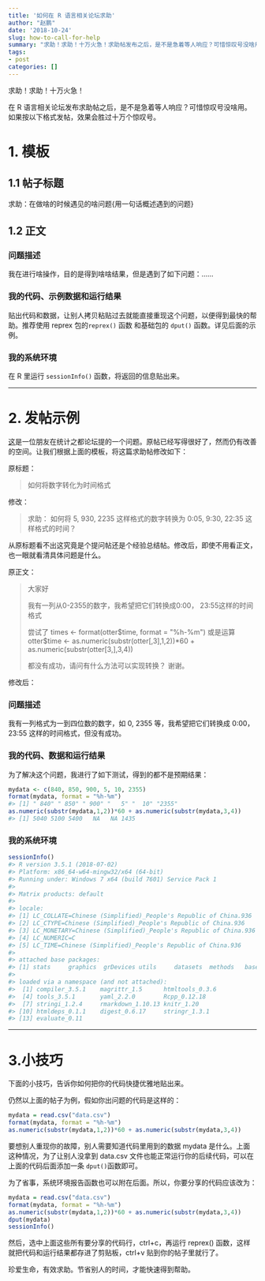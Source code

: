 ```yaml
---
title: '如何在 R 语言相关论坛求助'
author: "赵鹏"
date: '2018-10-24'
slug: how-to-call-for-help
summary: "求助！求助！十万火急！求助帖发布之后，是不是急着等人响应？可惜惊叹号没啥用。如果按以下格式发帖，效果会胜过十万个惊叹号。"
tags:
- post
categories: []
---
```



求助！求助！十万火急！

在 R 语言相关论坛发布求助帖之后，是不是急着等人响应？可惜惊叹号没啥用。如果按以下格式发帖，效果会胜过十万个惊叹号。

# 1. 模板

## 1.1 帖子标题

求助：在做啥的时候遇见的啥问题{用一句话概述遇到的问题}

## 1.2 正文

### 问题描述 

我在进行啥操作，目的是得到啥啥结果，但是遇到了如下问题：……

### 我的代码、示例数据和运行结果

贴出代码和数据，让别人拷贝粘贴过去就能直接重现这个问题，以便得到最快的帮助。推荐使用  reprex 包的`reprex()` 函数 和基础包的 `dput()` 函数。详见后面的示例。

### 我的系统环境

在 R 里运行 `sessionInfo()` 函数，将返回的信息贴出来。

-----

# 2. 发帖示例

[这](https://d.cosx.org/d/420238--)是一位朋友在统计之都论坛提的一个问题。原帖已经写得很好了，然而仍有改善的空间。让我们根据上面的模板，将这篇求助帖修改如下：

原标题：

> 如何将数字转化为时间格式

修改：

>  求助： 如何将 5, 930, 2235  这样格式的数字转换为 0:05, 9:30, 22:35  这样格式的时间？

从原标题看不出这究竟是个提问帖还是个经验总结帖。修改后，即使不用看正文，也一眼就看清具体问题是什么。

原正文：

> 大家好
>
> 我有一列从0-2355的数字，我希望把它们转换成0:00， 23:55这样的时间格式
>
> 尝试了 times <- format(otter$time, format = "%h-%m")
> 或是运算otter$time <- as.numeric(substr(otter[,3],1,2))*60 + as.numeric(substr(otter[3,],3,4))
>
> 都没有成功，请问有什么方法可以实现转换？
> 谢谢。

修改后：

### 问题描述 

我有一列格式为一到四位数的数字，如 0, 2355 等，我希望把它们转换成 0:00， 23:55 这样的时间格式，但没有成功。

### 我的代码、数据和运行结果

为了解决这个问题，我进行了如下测试，得到的都不是预期结果：

``` r
mydata <- c(840, 850, 900, 5, 10, 2355)
format(mydata, format = "%h-%m")
#> [1] " 840" " 850" " 900" "   5" "  10" "2355"
as.numeric(substr(mydata,1,2))*60 + as.numeric(substr(mydata,3,4))
#> [1] 5040 5100 5400   NA   NA 1435
```

### 我的系统环境

``` r
sessionInfo()
#> R version 3.5.1 (2018-07-02)
#> Platform: x86_64-w64-mingw32/x64 (64-bit)
#> Running under: Windows 7 x64 (build 7601) Service Pack 1
#> 
#> Matrix products: default
#> 
#> locale:
#> [1] LC_COLLATE=Chinese (Simplified)_People's Republic of China.936 
#> [2] LC_CTYPE=Chinese (Simplified)_People's Republic of China.936   
#> [3] LC_MONETARY=Chinese (Simplified)_People's Republic of China.936
#> [4] LC_NUMERIC=C                                                   
#> [5] LC_TIME=Chinese (Simplified)_People's Republic of China.936    
#> 
#> attached base packages:
#> [1] stats     graphics  grDevices utils     datasets  methods   base     
#> 
#> loaded via a namespace (and not attached):
#>  [1] compiler_3.5.1    magrittr_1.5      htmltools_0.3.6  
#>  [4] tools_3.5.1       yaml_2.2.0        Rcpp_0.12.18     
#>  [7] stringi_1.2.4     rmarkdown_1.10.13 knitr_1.20       
#> [10] htmldeps_0.1.1    digest_0.6.17     stringr_1.3.1    
#> [13] evaluate_0.11
```

----

# 3.小技巧

下面的小技巧，告诉你如何把你的代码快捷优雅地贴出来。

仍然以上面的帖子为例，假如你出问题的代码是这样的：

``` r
mydata = read.csv("data.csv")
format(mydata, format = "%h-%m")
as.numeric(substr(mydata,1,2))*60 + as.numeric(substr(mydata,3,4))
```

要想别人重现你的故障，别人需要知道代码里用到的数据 mydata 是什么。上面这种情况，为了让别人没拿到 data.csv 文件也能正常运行你的后续代码，可以在上面的代码后面添加一条 `dput()`函数即可。

为了省事，系统环境报告函数也可以附在后面。所以，你要分享的代码应该改为：

``` r
mydata = read.csv("data.csv")
format(mydata, format = "%h-%m")
as.numeric(substr(mydata,1,2))*60 + as.numeric(substr(mydata,3,4))
dput(mydata)
sessionInfo()
```

然后，选中上面这些所有要分享的代码行，ctrl+c，再运行 reprex() 函数，这样就把代码和运行结果都存进了剪贴板，ctrl+v 贴到你的帖子里就行了。

珍爱生命，有效求助。节省别人的时间，才能快速得到帮助。